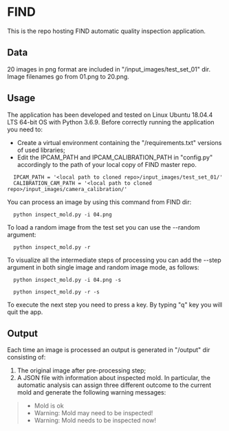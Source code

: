 # FIND

This is the repo hosting FIND automatic quality inspection application.


## Data

20 images in png format are included in "/input_images/test_set_01" dir. Image filenames go from 01.png to 20.png.


## Usage

The application has been developed and tested on Linux Ubuntu 18.04.4 LTS 64-bit OS with Python 3.6.9.
Before correctly running the application you need to:
- Create a virtual environment containing the "/requirements.txt" versions of used libraries;
- Edit the IPCAM_PATH and IPCAM_CALIBRATION_PATH in "config.py" accordingly to the path of your local copy of FIND master repo.
```
  IPCAM_PATH = '<local path to cloned repo>/input_images/test_set_01/'
  CALIBRATION_CAM_PATH = '<local path to cloned repo>/input_images/camera_calibration/'
```
You can process an image by using this command from FIND dir:
```
  python inspect_mold.py -i 04.png
```
To load a random image from the test set you can use the --random argument:
```
  python inspect_mold.py -r
```
To visualize all the intermediate steps of processing you can add the --step argument in both single image and random image mode, as follows:
```
  python inspect_mold.py -i 04.png -s
 
  python inspect_mold.py -r -s
 ```
To execute the next step you need to press a key. By typing "q" key you will quit the app.

 ## Output

Each time an image is processed an output is generated in "/output" dir consisting of:
1. The original image after pre-processing step;
2. A JSON file with information about inspected mold. In particular, the automatic analysis can assign three different outcome to the current mold and generate the following warning messages:<br>
>  - Mold is ok<br>
>  - Warning: Mold may need to be inspected!<br>
>  - Warning: Mold needs to be inspected now!<br>
  
